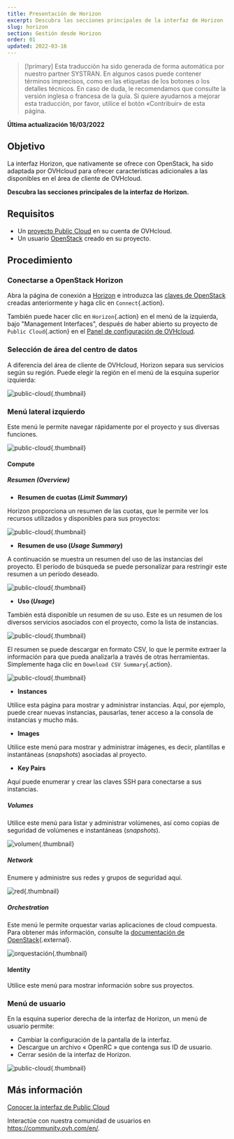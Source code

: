 ```yaml
---
title: Presentación de Horizon
excerpt: Descubra las secciones principales de la interfaz de Horizon
slug: horizon
section: Gestión desde Horizon
order: 01
updated: 2022-03-16
---
```


> [!primary]
> Esta traducción ha sido generada de forma automática por nuestro partner SYSTRAN. En algunos casos puede contener términos imprecisos, como en las etiquetas de los botones o los detalles técnicos. En caso de duda, le recomendamos que consulte la versión inglesa o francesa de la guía. Si quiere ayudarnos a mejorar esta traducción, por favor, utilice el botón «Contribuir» de esta página.
>

**Última actualización 16/03/2022**

## Objetivo

La interfaz Horizon, que nativamente se ofrece con OpenStack, ha sido adaptada por OVHcloud para ofrecer características adicionales a las disponibles en el área de cliente de OVHcloud.

**Descubra las secciones principales de la interfaz de Horizon.**

## Requisitos

- Un [proyecto Public Cloud](https://docs.ovh.com/us/es/public-cloud/crear_su_primer_proyecto_de_public_cloud/) en su cuenta de OVHcloud.
- Un usuario [OpenStack](../crear-y-eliminar-un-usuario-de-openstack/) creado en su proyecto.

## Procedimiento

### Conectarse a OpenStack Horizon

Abra la página de conexión a [Horizon](https://horizon.cloud.ovh.net/auth/login/) e introduzca las [claves de OpenStack](../crear-y-eliminar-un-usuario-de-openstack/) creadas anteriormente y haga clic en `Connect`{.action}.

También puede hacer clic en `Horizon`{.action} en el menú de la izquierda, bajo "Management Interfaces", después de haber abierto su proyecto de `Public Cloud`{.action} en el [Panel de configuración de OVHcloud](https://ca.ovh.com/auth/?action=gotomanager&from=https://www.ovh.com/world/&ovhSubsidiary=ws).

### Selección de área del centro de datos

A diferencia del área de cliente de OVHcloud, Horizon separa sus servicios según su región. Puede elegir la región en el menú de la esquina superior izquierda:

![public-cloud](images/region2021.png){.thumbnail}

### Menú lateral izquierdo

Este menú le permite navegar rápidamente por el proyecto y sus diversas funciones.

![public-cloud](images/leftmenu2021.png){.thumbnail}

#### Compute

##### **Resumen (*Overview*)**

- **Resumen de cuotas (*Limit Summary*)**

Horizon proporciona un resumen de las cuotas, que le permite ver los recursos utilizados y disponibles para sus proyectos:

![public-cloud](images/quotas2021.png){.thumbnail}

- **Resumen de uso (*Usage Summary*)**

A continuación se muestra un resumen del uso de las instancias del proyecto. El período de búsqueda se puede personalizar para restringir este resumen a un período deseado.

![public-cloud](images/usagesummary2021.png){.thumbnail}

- **Uso (*Usage*)** 

También está disponible un resumen de su uso. Este es un resumen de los diversos servicios asociados con el proyecto, como la lista de instancias.

![public-cloud](images/usage2021.png){.thumbnail}

El resumen se puede descargar en formato CSV, lo que le permite extraer la información para que pueda analizarla a través de otras herramientas. Simplemente haga clic en `Download CSV Summary`{.action}.

![public-cloud](images/csv2021.png){.thumbnail}

- **Instances**

Utilice esta página para mostrar y administrar instancias. Aquí, por ejemplo, puede crear nuevas instancias, pausarlas, tener acceso a la consola de instancias y mucho más.

- **Images**

Utilice este menú para mostrar y administrar imágenes, es decir, plantillas e instantáneas (*snapshots*) asociadas al proyecto.

- **Key Pairs**

Aquí puede enumerar y crear las claves SSH para conectarse a sus instancias.

##### **Volumes**

Utilice este menú para listar y administrar volúmenes, así como copias de seguridad de volúmenes e instantáneas (*snapshots*).

![volumen](images/volumes2021.png){.thumbnail}

##### **Network**

Enumere y administre sus redes y grupos de seguridad aquí. 

![red](images/network2021.png){.thumbnail}

##### **Orchestration**

Este menú le permite orquestar varias aplicaciones de cloud compuesta.<br>
Para obtener más información, consulte la [documentación de OpenStack](https://docs.openstack.org/horizon/pike/user/stacks.html){.external}.

![orquestación](images/orchestration2021.png){.thumbnail}

#### Identity

Utilice este menú para mostrar información sobre sus proyectos.

### Menú de usuario

En la esquina superior derecha de la interfaz de Horizon, un menú de usuario permite: 

- Cambiar la configuración de la pantalla de la interfaz.
- Descargue un archivo « OpenRC » que contenga sus ID de usuario.
- Cerrar sesión de la interfaz de Horizon.

![public-cloud](images/username2021.png){.thumbnail}

## Más información

[Conocer la interfaz de Public Cloud](https://docs.ovh.com/us/es/public-cloud/interfaz-de-public-cloud/)
 
Interactúe con nuestra comunidad de usuarios en <https://community.ovh.com/en/>.